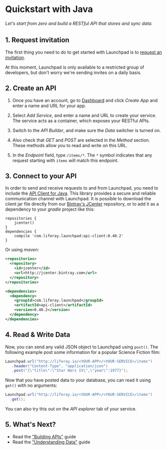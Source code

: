 # Quickstart with Java

###### Let's start from zero and build a RESTful API that stores and sync data.

<!-- <article id="1-request-invitation-section"> -->

## 1. Request invitation

The first thing you need to do to get started with Launchpad is to [request an invitation](http://liferay.io/#invitation).

At this moment, Launchpad is only available to a restricted group of developers, but don't worry we're sending invites on a daily basis.

<!-- </article> -->

<!-- <article id="2-create-an-api-section"> -->

## 2. Create an API

1. Once you have an account, go to [Dashboard](http://liferay.io/dashboard/apps) and click *Create App* and enter a name and URL for your app.

3. Select *Add Service*, and enter a name and URL to create your service. The service acts as a  container, which exposes your RESTful APIs.

4. Switch to the *API Builder*, and make sure the *Data* switcher is turned on.

5. Also check that *GET* and *POST* are selected in the *Method* section. These methods allow you to read and write on this URL.

5. In the *Endpoint* field, type `/items/*`. The `*` symbol indicates that any request starting with `items` will match this endpoint.

<!-- </article> -->

<!-- <article id="3-connect-to-your-api-section"> -->

## 3. Connect to your API

In order to send and receive requests to and from Launchpad, you need to include the [API Client for Java](https://github.com/launchpad-project/api.java). This library provides a secure and reliable communication channel with Launchpad. It is possible to download the client jar file directly from our [Bintray's JCenter](https://bintray.com/liferay/launchpad/api-client/view) repository, or to add it as a dependency to your *gradle* project like this:

```
repositories {
	jcenter()
}
dependencies {
	compile 'com.liferay.launchpad:api-client:0.40.2'
}
```

Or using *maven*:

```xml
<repositories>
  <repository>
    <id>jcenter</id>
    <url>http://jcenter.bintray.com</url>
  </repository>
</repositories>

<dependencies>
  <dependency>
    <groupId>com.liferay.launchpad</groupId>
	<artifactId>api-client</artifactId>
	<version>0.40.2</version>
  </dependency>
</dependencies>
```

<!-- </article> -->

<!-- <article id="4-read-write-data-section"> -->

## 4. Read & Write Data

Now, you can send any valid JSON object to Launchpad using `post()`. The following example post some information for a popular Science Fiction film:

```java
Launchpad.url("http://liferay.io/<YOUR-APP>/<YOUR-SERVICE>/items")
   .header("Content-Type", "application/json")
   .post("{\"title\":\"Star Wars IV\",\"year\":1977}");
```

Now that you have posted data to your database, you can read it using `get()` with no arguments:

```java
Launchpad.url("http://liferay.io/<YOUR-APP>/<YOUR-SERVICE>/items")
  .get();
```

You can also try this out on the *API explorer* tab of your service.

<!-- </article> -->

## 5. What's Next?

* Read the ["Building APIs"](http://liferay.io/docs/java/building-apis.html) guide
* Read the ["Understanding Data"](http://liferay.io/docs/java/understanding-data.html) guide